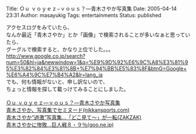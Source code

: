 Title: Ｏｕ ｖｏｙｅｚ−ｖｏｕｓ？—青木さやか写真集
Date: 2005-04-14 23:31
Author: masayukig
Tags: entertainments
Status: published

アクセスログをみていたら、  
なんか最近「青木さやか」とか「画像」で検索されることが多いなぁと思っていたら、  
グーグルで検索すると、かなり上位でした。。。  
<http://www.google.co.jp/search?num=50&hl=ja&newwindow=1&q=%E9%9D%92%E6%9C%A8%E3%81%95%E3%82%84%E3%81%8B+%E7%94%BB%E5%83%8F&btnG=Google+%E6%A4%9C%E7%B4%A2&lr=lang_ja>  
でも、何も情報がないと、申し訳ないので、  
ちょっと情報を探して載っけてみることにしました。  
[  
Ｏｕ
ｖｏｙｅｚ—ｖｏｕｓ？—青木さやか写真集](http://www.amazon.co.jp/exec/obidos/ASIN/4087804119/hughundercons-22/ref=nosim)  
[青木さやか、写真集でセミヌード(nikkansports.com)](http://www.nikkansports.com/ns/entertainment/p-et-tp0-050411-0012.html)  
[青木さやか“過激”写真集…「どこ見て〜」が一転(ZAKZAK)](http://www.zakzak.co.jp/gei/2005_04/g2005041101.html)  
[青木さやかに惨敗…巨人戦８・９％(goo.ne.jp)](http://news.goo.ne.jp/news/nikkan/geino/20050414/p-et-tp0-050414-0008.html)
